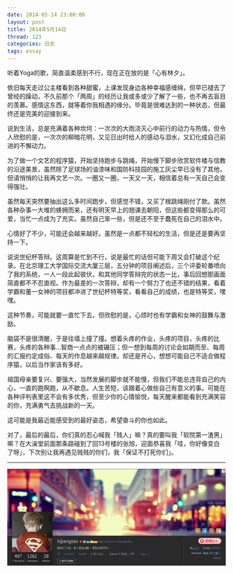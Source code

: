 ```yaml
---
date: 2014-05-14 23:00:00
layout: post
title: 2014年5月14日
thread: 123
categories: 日志
tags: essay
---
```


听着Yoga的歌，简直温柔感到不行，现在正在放的是「心有林夕」。

依旧每天走过公主楼看到各种甜蜜，上课发现身边各种幸福感缠绵，但早已褪去了曾经的躁动，不久前那个「两周」的经历让我或多或少了解了一些，也不再去盲目的羡慕。感情这东西，就等着你我相遇的缘分。毕竟是很难达到的一种状态，但最终还是完美的迎接到来。

说到生活，总是充满着各种坎坷：一次次的大雨浇灭心中前行的动力与热情，但令人欣慰的是，一次次的柳暗花明，又见日出时给人的感动与泪水，又幻化成自己前进的不懈动力。

为了做一个文艺的程序猿，开始坚持跑步与跳绳，开始慢下脚步欣赏软件楼与信教的沿途美景，虽然除了足球场的油漆味和国防科技园的施工灰尘早已没有了其他，但请悄悄的让我再文艺一次。一圈又一圈，一天又一天，相信着总有一天自己会变得强壮。

虽然每天突然要抽出这么多时间跑步，但感觉不错，又买了根跳绳刚付了款。虽然各种杂事一大堆的蜂拥而来，还有明天早上的翘课去朝阳，但这些都变得那么的可爱，当忙一点成为了充实。虽然自己笨一些，但是还不至于蠢死在自己的泪水中。

心情好了不少，可能还会越来越好。虽然是一点都不轻松的生活，但是还是要再坚持一下。

说说世纪杯答辩。这周算是忙到不行，说是最忙的话但可能下周又会打破这个纪录。在北京理工大学国际交流大厦三层，五分钟的项目阐述后，三个评委轮番喷向了我的系统，一人一段此起彼伏，和其他同学答辩完的状态一比，事后回想那画面简直都不不忍直视。作为最差的一次答辩，却有一个努力了也还不错的结果，看着学霸和董一女神的项目都冲进了世纪杯特等奖，看看自己的成绩，也是特等奖，嘿嘿。

这种节奏，可能就要一直忙下去，但欣慰的是，心烦时也有学霸和女神的鼓舞与激励。

脑袋不是很清醒，于是往墙上撞了撞。想着头疼的作业，头疼的项目，头疼的比赛，头疼的各种事…智商一点点的被碾压；但一想到每周的讨论会如期而至、每周的汇报约定成俗、每天的作息越来越规律。却还是开心，想想可能自己不适合做程序猿，以后当作家该有多好。

祖国母亲要复兴、要强大，当然发展的脚步就不能慢，但我们不能总违背自己的内心，一直的跑啊跑，从不歇息。人生苦短，该跟着心做些自己有意义的事。可能在各种评判表里这不会有多优秀，但至少你的心情愉悦，每天醒来都能看到充满笑容的你，充满勇气去挑战新的一天。

这可能是我最近能感受到的最好姿态，希望奋斗的你也如此。

对了，最后的最后，你们真的忍心喊我「贱人」嘛？真的要叫我「软院第一渣男」嘛？在大澡堂前面那条路碰到了回13号楼的张旭，迎面恭喜我「哇，你好像变白了呀」，下次别让我再遇见贱贱的你们，我「保证不打死你们」。

----

![](/assets/2014-05-14-MyWeibo.png )